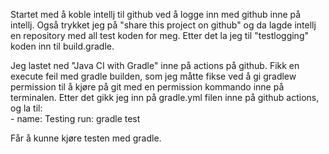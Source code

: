 Startet med å koble intellj til github ved å logge inn med github inne på intellj. Også trykket jeg på "share this project on github" og da lagde intellj en repository med all test koden for meg.
Etter det la jeg til "testlogging" koden inn til build.gradle.

Jeg lastet ned "Java CI with Gradle" inne på actions på github.
Fikk en execute feil med gradle builden, som jeg måtte fikse ved å gi gradlew permission til å kjøre på git med en permission kommando inne på terminalen. 
Etter det gikk jeg inn på gradle.yml filen inne på github actions, og la til:    
    - name: Testing
      run: gradle test
      
Får å kunne kjøre testen med gradle.
